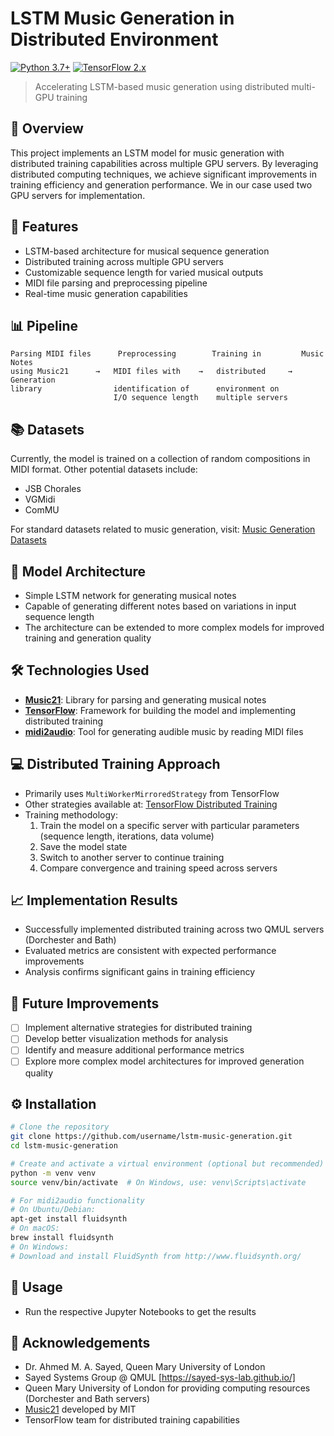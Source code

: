 # LSTM Music Generation in Distributed Environment

[![Python 3.7+](https://img.shields.io/badge/python-3.7+-blue.svg)](https://www.python.org/downloads/)
[![TensorFlow 2.x](https://img.shields.io/badge/TensorFlow-2.x-orange.svg)](https://www.tensorflow.org/)

> Accelerating LSTM-based music generation using distributed multi-GPU training

## 🎵 Overview

This project implements an LSTM model for music generation with distributed training capabilities across multiple GPU servers. By leveraging distributed computing techniques, we achieve significant improvements in training efficiency and generation performance. We in our case used two GPU servers for implementation.

## 🚀 Features

- LSTM-based architecture for musical sequence generation
- Distributed training across multiple GPU servers
- Customizable sequence length for varied musical outputs
- MIDI file parsing and preprocessing pipeline
- Real-time music generation capabilities


## 📊 Pipeline

```
Parsing MIDI files      Preprocessing        Training in         Music Notes
using Music21      →   MIDI files with    →   distributed     →   Generation
library                identification of      environment on
                       I/O sequence length    multiple servers
```

## 📚 Datasets

Currently, the model is trained on a collection of random compositions in MIDI format. Other potential datasets include:
- JSB Chorales
- VGMidi
- ComMU

For standard datasets related to music generation, visit: [Music Generation Datasets](https://paperswithcode.com/datasets?task=music-generation)

## 🧠 Model Architecture

- Simple LSTM network for generating musical notes
- Capable of generating different notes based on variations in input sequence length
- The architecture can be extended to more complex models for improved training and generation quality

## 🛠️ Technologies Used

- **[Music21](http://web.mit.edu/music21/)**: Library for parsing and generating musical notes
- **[TensorFlow](https://www.tensorflow.org/)**: Framework for building the model and implementing distributed training
- **[midi2audio](https://github.com/bzamecnik/midi2audio)**: Tool for generating audible music by reading MIDI files

## 💻 Distributed Training Approach

- Primarily uses `MultiWorkerMirroredStrategy` from TensorFlow
- Other strategies available at: [TensorFlow Distributed Training](https://www.tensorflow.org/guide/distributed_training)
- Training methodology:
  1. Train the model on a specific server with particular parameters (sequence length, iterations, data volume)
  2. Save the model state
  3. Switch to another server to continue training
  4. Compare convergence and training speed across servers

## 📈 Implementation Results

- Successfully implemented distributed training across two QMUL servers (Dorchester and Bath)
- Evaluated metrics are consistent with expected performance improvements
- Analysis confirms significant gains in training efficiency

## 🔮 Future Improvements

- [ ] Implement alternative strategies for distributed training
- [ ] Develop better visualization methods for analysis
- [ ] Identify and measure additional performance metrics
- [ ] Explore more complex model architectures for improved generation quality

## ⚙️ Installation

```bash
# Clone the repository
git clone https://github.com/username/lstm-music-generation.git
cd lstm-music-generation

# Create and activate a virtual environment (optional but recommended)
python -m venv venv
source venv/bin/activate  # On Windows, use: venv\Scripts\activate

# For midi2audio functionality
# On Ubuntu/Debian:
apt-get install fluidsynth
# On macOS:
brew install fluidsynth
# On Windows:
# Download and install FluidSynth from http://www.fluidsynth.org/
```

## 🚀 Usage
- Run the respective Jupyter Notebooks to get the results



## 🙏 Acknowledgements

- Dr. Ahmed M. A. Sayed, Queen Mary University of London
- Sayed Systems Group @ QMUL [https://sayed-sys-lab.github.io/]
- Queen Mary University of London for providing computing resources (Dorchester and Bath servers)
- [Music21](http://web.mit.edu/music21/) developed by MIT
- TensorFlow team for distributed training capabilities
